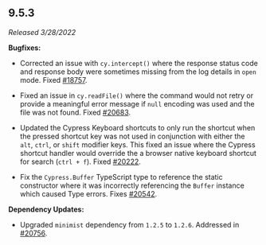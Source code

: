 ## 9.5.3

_Released 3/28/2022_

**Bugfixes:**

- Corrected an issue with `cy.intercept()` where the response status code and
  response body were sometimes missing from the log details in `open` mode.
  Fixed [#18757](https://github.com/cypress-io/cypress/issues/18757).

- Fixed an issue in `cy.readFile()` where the command would not retry or provide
  a meaningful error message if `null` encoding was used and the file was not
  found. Fixed [#20683](https://github.com/cypress-io/cypress/issues/20683).

- Updated the Cypress Keyboard shortcuts to only run the shortcut when the
  pressed shortcut key was not used in conjunction with either the `alt`,
  `ctrl`, or `shift` modifier keys. This fixed an issue where the Cypress
  shortcut handler would override the a browser native keyboard shortcut for
  search (`ctrl + f`). Fixed
  [#20222](https://github.com/cypress-io/cypress/issues/20222).

- Fix the `Cypress.Buffer` TypeScript type to reference the static constructor
  where it was incorrectly referencing the `Buffer` instance which caused Type
  errors. Fixes [#20542](https://github.com/cypress-io/cypress/issues/20542).

**Dependency Updates:**

- Upgraded `minimist` dependency from `1.2.5` to `1.2.6`. Addressed in
  [#20756](https://github.com/cypress-io/cypress/issues/20756).
